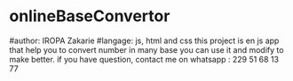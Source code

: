 # onlineBaseConvertor
#author: IROPA Zakarie
#langage: js, html and css
this project is en js app that help you to convert number in many base
you can use it and modify to make better.
if you have question, contact me on whatsapp : 229 51 68 13 77 
